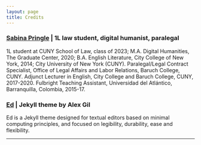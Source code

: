 ```yaml
---
layout: page
title: Credits
---
```


### [Sabina Pringle](https://sabinapringle.commons.gc.cuny.edu/) | 1L law student, digital humanist, paralegal  

1L student at CUNY School of Law, class of 2023; M.A. Digital Humanities, The Graduate Center, 2020; B.A. English Literature, City College of New York, 2014; City University of New York (CUNY). Paralegal/Legal Contract Specialist, Office of Legal Affairs and Labor Relations, Baruch College, CUNY. Adjunct Lecturer in English, City College and Baruch College, CUNY, 2017-2020. Fulbright Teaching Assistant, Universidad del Atlántico, Barranquilla, Colombia, 2015-17.

### [Ed](https://elotroalex.github.io/ed/) | Jekyll theme by Alex Gil

Ed is a Jekyll theme designed for textual editors based on minimal computing principles, and focused on legibility, durability, ease and flexibility.

---
